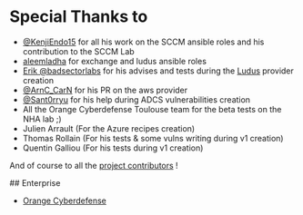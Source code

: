 # Special Thanks to

- [@KenjiEndo15](https://x.com/KenjiEndo15) for all his work on the SCCM ansible roles and his contribution to the SCCM Lab
- [aleemladha](https://github.com/aleemladha) for exchange and ludus ansible roles
- [Erik @badsectorlabs](https://x.com/badsectorlabs) for his advises and tests during the [Ludus](https://docs.ludus.cloud/) provider creation
- [@ArnC_CarN](https://github.com/ArnCo) for his PR on the aws provider
- [@Sant0rryu](https://x.com/Sant0rryu) for his help during ADCS vulnerabilities creation
- All the Orange Cyberdefense Toulouse team for the beta tests on the NHA lab ;)
- Julien Arrault (For the Azure recipes creation)
- Thomas Rollain (For his tests & some vulns writing during v1 creation)
- Quentin Galliou (For his tests during v1 creation)

And of course to all the [project contributors](https://github.com/Orange-Cyberdefense/GOAD/graphs/contributors) !

## Enterprise

- [Orange Cyberdefense](https://www.orangecyberdefense.com/fr/)